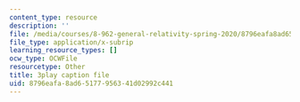 ```yaml
---
content_type: resource
description: ''
file: /media/courses/8-962-general-relativity-spring-2020/8796eafa8ad65177956341d02992c441_OOmZkNa72t4.vtt
file_type: application/x-subrip
learning_resource_types: []
ocw_type: OCWFile
resourcetype: Other
title: 3play caption file
uid: 8796eafa-8ad6-5177-9563-41d02992c441
---
```


